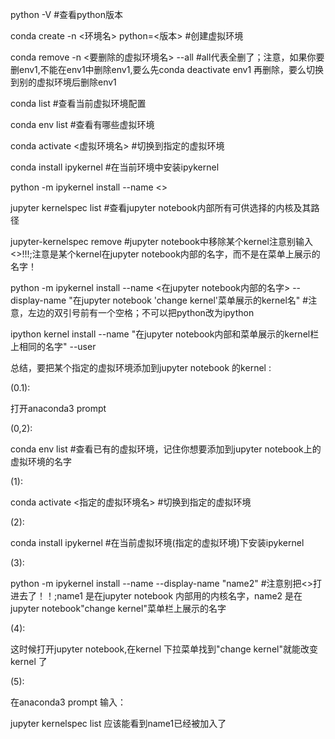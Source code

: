 python -V #查看python版本

conda create -n <环境名> python=<版本> #创建虚拟环境

conda remove -n <要删除的虚拟环境名> --all #all代表全删了；注意，如果你要删env1,不能在env1中删除env1,要么先conda deactivate env1 再删除，要么切换到别的虚拟环境后删除env1

conda list #查看当前虚拟环境配置

conda env list #查看有哪些虚拟环境

conda activate <虚拟环境名> #切换到指定的虚拟环境

conda install ipykernel #在当前环境中安装ipykernel

python -m ipykernel install  --name <>

jupyter kernelspec list #查看jupyter notebook内部所有可供选择的内核及其路径

jupyter-kernelspec remove <insidename> #jupyter notebook中移除某个kernel注意别输入<>!!!;注意是某个kernel在jupyter notebook内部的名字，而不是在菜单上展示的名字！

python -m ipykernel install  --name <在jupyter notebook内部的名字> --display-name "在jupyter notebook 'change kernel'菜单展示的kernel名" #注意，左边的双引号前有一个空格；不可以把python改为ipython

ipython kernel install --name "在jupyter notebook内部和菜单展示的kernel栏上相同的名字" --user

总结，要把某个指定的虚拟环境添加到jupyter notebook 的kernel :

(0.1):

打开anaconda3 prompt

(0,2):

conda env list #查看已有的虚拟环境，记住你想要添加到jupyter notebook上的虚拟环境的名字

(1):

conda activate <指定的虚拟环境名> #切换到指定的虚拟环境

(2):

conda install ipykernel #在当前虚拟环境(指定的虚拟环境)下安装ipykernel

(3):

python -m ipykernel install  --name <name1> --display-name "name2" #注意别把<>打进去了！！;name1 是在jupyter notebook 内部用的内核名字，name2 是在jupyter notebook"change kernel"菜单栏上展示的名字

(4):

这时候打开jupyter notebook,在kernel 下拉菜单找到"change kernel"就能改变kernel 了

(5):

在anaconda3 prompt 输入：

jupyter kernelspec list 应该能看到name1已经被加入了











